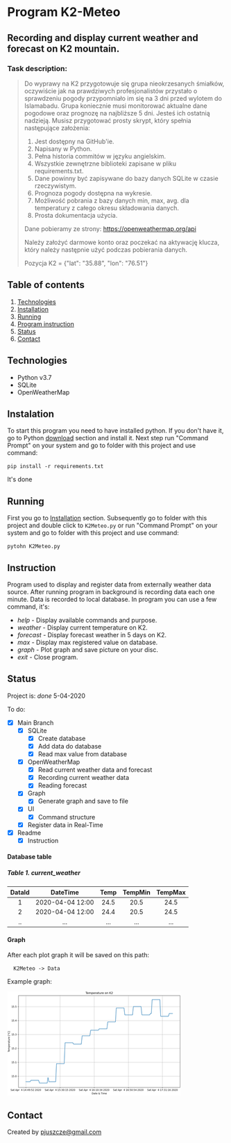 # Program K2-Meteo

## Recording and display current weather and forecast on K2 mountain. 

### Task description:
>Do wyprawy na K2 przygotowuje się grupa nieokrzesanych śmiałków, oczywiście jak na prawdziwych profesjonalistów przystało o sprawdzeniu pogody przypomniało im się na 3 dni przed wylotem do Islamabadu.
>Grupa koniecznie musi monitorować aktualne dane pogodowe oraz prognozę na najbliższe 5 dni.
>Jesteś ich ostatnią nadzieją. Musisz przygotować prosty skrypt, który spełnia następujące założenia:
>
>1. Jest dostępny na GitHub'ie.
>2. Napisany w Python.
>4. Pełna historia commitów w języku angielskim.
>5. Wszystkie zewnętrzne biblioteki zapisane w pliku requirements.txt.
>6. Dane powinny być zapisywane do bazy danych SQLite w czasie rzeczywistym.
>7. Prognoza pogody dostępna na wykresie.
>8. Możliwość pobrania z bazy danych min, max, avg. dla temperatury z całego okresu składowania danych.
>9. Prosta dokumentacja użycia.
>
>Dane pobieramy ze strony:
>https://openweathermap.org/api
>
>Należy założyć darmowe konto oraz poczekać na aktywację klucza, który należy następnie użyć podczas pobierania danych.
>
>Pozycja K2 = {"lat": "35.88", "lon": "76.51"}
>
## Table of contents

1. [Technologies](#technologies)
2. [Installation](#installation)
3. [Running](#running)
4. [Program instruction](#instruction)
2. [Status](#status)
3. [Contact](#contact)

## Technologies

- Python v3.7
- SQLite
- OpenWeatherMap

## Instalation

To start this program you need to have installed python. If you don't have it, go to Python [download](https://www.python.org/downloads/) section and install it.
Next step run "Command Prompt" on your system and go to folder with this project and use command:

    pip install -r requirements.txt

It's done

## Running
First you go to [Installation](#installation) section. Subsequently go to folder with this project and double click to `K2Meteo.py` or 
run "Command Prompt" on your system and go to folder with this project and use command:

    pytohn K2Meteo.py
    

## Instruction

Program used to display and register data from externally weather data source. After running program in background is recording data each one minute. Data is recorded to local database.
In program you can use a few command, it's:

 - _help_ - Display available commands and purpose.
 - _weather_ - Display current temperature on K2.
 - _forecast_ - Display forecast weather in 5 days on K2.
 - _max_ - Display max registered value on database.
 - _graph_ - Plot graph and save picture on your disc.
 - _exit_ - Close program.

## Status
Project is: _done_ 5-04-2020

To do:
 - [x] Main Branch
    - [x] SQLite
        - [x] Create database
        - [x] Add data do database
        - [x] Read max value from database
    - [x] OpenWeatherMap
        - [x] Read current weather data and forecast
        - [x] Recording current weather data   
        - [x] Reading forecast 
    - [x] Graph
        - [X] Generate graph and save to file
    - [x] UI 
        - [x] Command structure
    - [x] Register data in Real-Time
 - [x] Readme
    - [x] Instruction
   
#### Database table

##### Table 1. current_weather

| DataId | DateTime         | Temp | TempMin | TempMax |
| :---:  |:---:             |:---: |:---:    |:---:    |
| 1      | 2020-04-04 12:00 | 24.5 |  20.5   | 24.5    |
| 2      | 2020-04-04 12:00 | 24.4 |  20.5   | 24.5    |
| ..     | ...              | ...  |  ...    | ...     |
   
#### Graph

After each plot graph it will be saved on this path:
      
      K2Meteo -> Data
 
Example graph:

![](img/Graph_example.png)
 
## Contact
Created by [pjuszcze@gmail.com](mailto:pjuszcze@gmail.com)